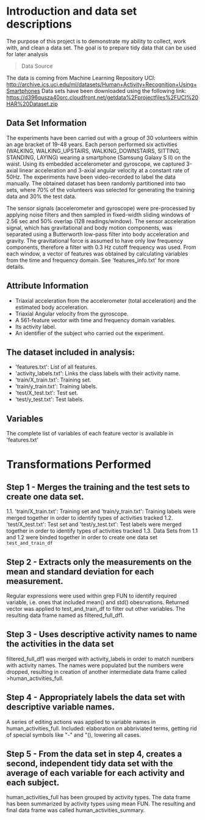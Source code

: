 # Introduction and data set descriptions
The purpose of this project is to demonstrate my ability to collect, work with, and clean a data set.
The goal is to prepare tidy data that can be used for later analysis

> Data Source

The data is coming from Machine Learning Repository UCI:
http://archive.ics.uci.edu/ml/datasets/Human+Activity+Recognition+Using+Smartphones
Data sets have been downloaded using the following link:
https://d396qusza40orc.cloudfront.net/getdata%2Fprojectfiles%2FUCI%20HAR%20Dataset.zip

## Data Set Information
The experiments have been carried out with a group of 30 volunteers within an age bracket of 19-48 years. Each person performed six activities (WALKING, WALKING_UPSTAIRS, WALKING_DOWNSTAIRS, SITTING, STANDING, LAYING) wearing a smartphone (Samsung Galaxy S II) on the waist. Using its embedded accelerometer and gyroscope, we captured 3-axial linear acceleration and 3-axial angular velocity at a constant rate of 50Hz. The experiments have been video-recorded to label the data manually. The obtained dataset has been randomly partitioned into two sets, where 70% of the volunteers was selected for generating the training data and 30% the test data. 

The sensor signals (accelerometer and gyroscope) were pre-processed by applying noise filters and then sampled in fixed-width sliding windows of 2.56 sec and 50% overlap (128 readings/window). The sensor acceleration signal, which has gravitational and body motion components, was separated using a Butterworth low-pass filter into body acceleration and gravity. The gravitational force is assumed to have only low frequency components, therefore a filter with 0.3 Hz cutoff frequency was used. From each window, a vector of features was obtained by calculating variables from the time and frequency domain. See 'features_info.txt' for more details. 

## Attribute Information
- Triaxial acceleration from the accelerometer (total acceleration) and the estimated body acceleration.
- Triaxial Angular velocity from the gyroscope. 
- A 561-feature vector with time and frequency domain variables. 
- Its activity label. 
- An identifier of the subject who carried out the experiment.

## The dataset included in analysis:
- 'features.txt': List of all features.
- 'activity_labels.txt': Links the class labels with their activity name.
- 'train/X_train.txt': Training set.
- 'train/y_train.txt': Training labels.
- 'test/X_test.txt': Test set.
- 'test/y_test.txt': Test labels.

## Variables

The complete list of variables of each feature vector is available in 'features.txt'

# Transformations Performed

## Step 1 - Merges the training and the test sets to create one data set.
1.1. 'train/X_train.txt': Training set and 'train/y_train.txt': Training labels were merged together in order to identify types of activities tracked
1.2. 'test/X_test.txt': Test set and 'test/y_test.txt': Test labels were merged together in order to identify types of activities tracked
1.3. Data Sets from 1.1 and 1.2 were binded together in order to create one data set `test_and_train_df`

## Step 2 - Extracts only the measurements on the mean and standard deviation for each measurement.
Regular expressions were used within grep FUN to identify required variable, i.e. ones that included mean() and std() obesrvations.
Returned vector was applied to test_and_train_df to filter out other variables. The resulting data frame named as filtered_full_df1.

## Step 3 - Uses descriptive activity names to name the activities in the data set
filtered_full_df1 was merged with activity_labels in order to match numbers with activity names. The names were populated but the numbers were dropped, resulting in creation of another intermediate data frame called >human_activities_full. 

## Step 4 - Appropriately labels the data set with descriptive variable names.
A series of editing actions was applied to variable names in human_activities_full. Included: elaboration on abbriviated terms, getting rid of special symbols like "-" and "(), lowering all cases.

## Step 5 - From the data set in step 4, creates a second, independent tidy data set with the average of each variable for each activity and each subject.
human_activities_full has been grouped by activity types. The data frame has been summarized by activity types using mean FUN. The resulting and final data frame was called human_activities_summary.
